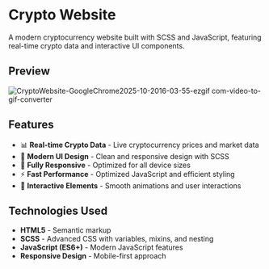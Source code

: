 # Crypto Website
A modern cryptocurrency website built with SCSS and JavaScript, featuring real-time crypto data and interactive UI components.

## Preview
![CryptoWebsite-GoogleChrome2025-10-2016-03-55-ezgif com-video-to-gif-converter](https://github.com/user-attachments/assets/56f79b4a-8a24-4b81-b862-35ec13cfaf6a)

## Features

- 📊 **Real-time Crypto Data** - Live cryptocurrency prices and market data
- 🎨 **Modern UI Design** - Clean and responsive design with SCSS
- 📱 **Fully Responsive** - Optimized for all device sizes
- ⚡ **Fast Performance** - Optimized JavaScript and efficient styling
- 🎯 **Interactive Elements** - Smooth animations and user interactions

## Technologies Used

- **HTML5** - Semantic markup
- **SCSS** - Advanced CSS with variables, mixins, and nesting
- **JavaScript (ES6+)** - Modern JavaScript features
- **Responsive Design** - Mobile-first approach

